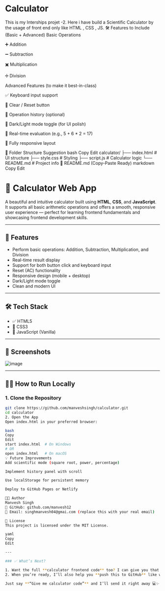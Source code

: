 # Calculator
This is my Interships projet -2. Here i have build a Scientific Calculator by  the usage of front end only like HTML , CSS , JS.
🛠️ Features to Include (Basic + Advanced)
Basic Operations

➕ Addition

➖ Subtraction

✖️ Multiplication

➗ Division

Advanced Features (to make it best-in-class)

✅ Keyboard input support

🧠 Clear / Reset button

🧮 Operation history (optional)

🌙 Dark/Light mode toggle (for UI polish)

💯 Real-time evaluation (e.g., 5 + 6 * 2 = 17)

📱 Fully responsive layout

📁 Folder Structure Suggestion
bash
Copy
Edit
calculator/
├── index.html       # UI structure
├── style.css        # Styling
├── script.js        # Calculator logic
└── README.md        # Project info
📄 README.md (Copy-Paste Ready)
markdown
Copy
Edit
# 🧮 Calculator Web App

A beautiful and intuitive calculator built using **HTML**, **CSS**, and **JavaScript**. It supports all basic arithmetic operations and offers a smooth, responsive user experience — perfect for learning frontend fundamentals and showcasing frontend development skills.

---

## 🚀 Features

- Perform basic operations: Addition, Subtraction, Multiplication, and Division
- Real-time result display
- Support for both button click and keyboard input
- Reset (AC) functionality
- Responsive design (mobile + desktop)
- Dark/Light mode toggle
- Clean and modern UI

---

## 🛠️ Tech Stack

- ✅ HTML5
- 🎨 CSS3
- 🧠 JavaScript (Vanilla)

---

## 📸 Screenshots

![image](https://github.com/user-attachments/assets/91e6fd68-0f57-45ed-bd0d-aaa056e79839)


---

## 🧑‍💻 How to Run Locally

### 1. Clone the Repository

```bash
git clone https://github.com/manveshsingh/calculator.git
cd calculator
2. Open the App
Open index.html in your preferred browser:

bash
Copy
Edit
start index.html  # On Windows
# OR
open index.html   # On macOS
💡 Future Improvements
Add scientific mode (square root, power, percentage)

Implement history panel with scroll

Use localStorage for persistent memory

Deploy to GitHub Pages or Netlify

👨‍💻 Author
Manvesh Singh
🔗 GitHub: github.com/manvesh12
📧 Email: singhmanvesh04@gmai.com (replace this with your real email)

📄 License
This project is licensed under the MIT License.

yaml
Copy
Edit

---

### ✅ What’s Next?

1. Want the full **calculator frontend code** too? I can give you that next.
2. When you’re ready, I’ll also help you **push this to GitHub** like we did with the Student Management System.

Just say **“Give me calculator code”** and I’ll send it right away 💻✨

